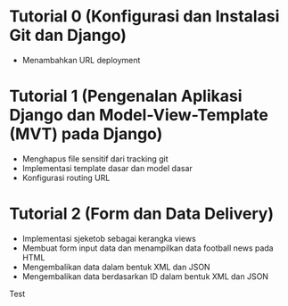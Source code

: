 # Tutorial 0 (Konfigurasi dan Instalasi Git dan Django)
- Menambahkan URL deployment

# Tutorial 1 (Pengenalan Aplikasi Django dan Model-View-Template (MVT) pada Django)
- Menghapus file sensitif dari tracking git
- Implementasi template dasar dan model dasar
- Konfigurasi routing URL

# Tutorial 2 (Form dan Data Delivery)
- Implementasi sjeketob sebagai kerangka views
- Membuat form input data dan menampilkan data football news pada HTML
- Mengembalikan data dalam bentuk XML dan JSON
- Mengembalikan data berdasarkan ID dalam bentuk XML dan JSON

Test
